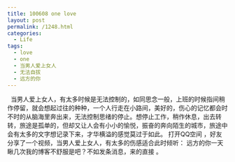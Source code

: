 ```yaml
---
title: 100608 one love
layout: post
permalink: /1248.html
categories:
  - Life
tags:
  - love
  - one
  - 当男人爱上女人
  - 无法自拔
  - 远方的你
---
```

  当男人爱上女人，有太多时候是无法控制的，如同思念一般，上班的时候指间稍作停留，就会想起过往的种种，一个人行走在小路间，美好的，伤心的记忆都会时不时的从脑海里奔出来，无法控制思绪的停止。想停止工作，稍作休息，出去转转，旅途是孤单的，但却又让人会有小小的愉悦，振奋的奔向陌生的城市，旅途中会有太多的文字想记录下来，才华横溢的感觉莫过于如此。 打开QQ空间 ，好友分享了一个视频，当男人爱上女人，有太多的伤感适合此时倾听： 远方的你一天瞅几次我的博客不舒服是吧？不如发条消息，来的直接 。